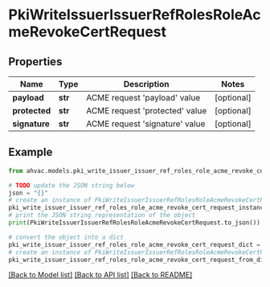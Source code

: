 # PkiWriteIssuerIssuerRefRolesRoleAcmeRevokeCertRequest


## Properties

Name | Type | Description | Notes
------------ | ------------- | ------------- | -------------
**payload** | **str** | ACME request &#39;payload&#39; value | [optional] 
**protected** | **str** | ACME request &#39;protected&#39; value | [optional] 
**signature** | **str** | ACME request &#39;signature&#39; value | [optional] 

## Example

```python
from ahvac.models.pki_write_issuer_issuer_ref_roles_role_acme_revoke_cert_request import PkiWriteIssuerIssuerRefRolesRoleAcmeRevokeCertRequest

# TODO update the JSON string below
json = "{}"
# create an instance of PkiWriteIssuerIssuerRefRolesRoleAcmeRevokeCertRequest from a JSON string
pki_write_issuer_issuer_ref_roles_role_acme_revoke_cert_request_instance = PkiWriteIssuerIssuerRefRolesRoleAcmeRevokeCertRequest.from_json(json)
# print the JSON string representation of the object
print(PkiWriteIssuerIssuerRefRolesRoleAcmeRevokeCertRequest.to_json())

# convert the object into a dict
pki_write_issuer_issuer_ref_roles_role_acme_revoke_cert_request_dict = pki_write_issuer_issuer_ref_roles_role_acme_revoke_cert_request_instance.to_dict()
# create an instance of PkiWriteIssuerIssuerRefRolesRoleAcmeRevokeCertRequest from a dict
pki_write_issuer_issuer_ref_roles_role_acme_revoke_cert_request_from_dict = PkiWriteIssuerIssuerRefRolesRoleAcmeRevokeCertRequest.from_dict(pki_write_issuer_issuer_ref_roles_role_acme_revoke_cert_request_dict)
```
[[Back to Model list]](../README.md#documentation-for-models) [[Back to API list]](../README.md#documentation-for-api-endpoints) [[Back to README]](../README.md)


